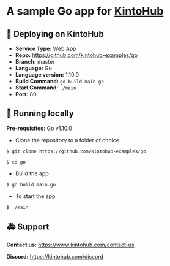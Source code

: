 # A sample Go app for [KintoHub](https://kintohub.com)

## :rocket: Deploying on KintoHub

- **Service Type:** Web App
- **Repo:** https://github.com/kintohub-examples/go
- **Branch:** master
- **Language:** Go
- **Language version:** 1.10.0
- **Build Command:** `go build main.go`
- **Start Command:** `./main`
- **Port:** 80

## :hammer: Running locally

**Pre-requisites:** Go v1.10.0

- Clone the repository to a folder of choice.

```
$ git clone https://github.com/kintohub-examples/go

$ cd go
```

- Build the app

```
$ go build main.go
```

- To start the app

```
$ ./main
```


## :ambulance: Support

**Contact us:** https://www.kintohub.com/contact-us

**Discord:** https://kintohub.com/discord
